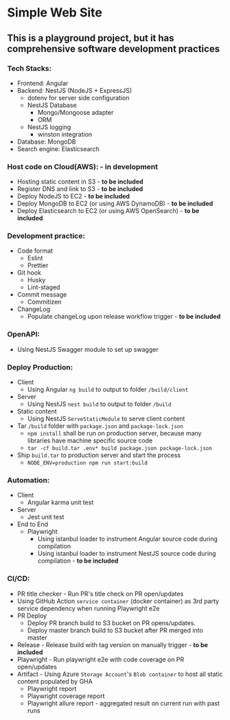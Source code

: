 # Simple Web Site

## This is a playground project, but it has comprehensive software development practices

### Tech Stacks:

- Frontend: Angular
- Backend: NestJS (NodeJS + ExpressJS)
  - dotenv for server side configuration
  - NestJS Database
    - Mongo/Mongoose adapter
    - ORM
  - NestJS logging
    - winston integration
- Database: MongoDB
- Search engine: Elasticsearch

### Host code on Cloud(AWS): - in development

- Hosting static content in S3 - **to be included**
- Register DNS and link to S3 - **to be included**
- Deploy NodeJS to EC2 - **to be included**
- Deploy MongoDB to EC2 (or using AWS DynamoDB) - **to be included**
- Deploy Elasticsearch to EC2 (or using AWS OpenSearch) - **to be included**

### Development practice:

- Code format
  - Eslint
  - Prettier
- Git hook
  - Husky
  - Lint-staged
- Commit message
  - Commitizen
- ChangeLog
  - Populate changeLog upon release workflow trigger - **to be included**

### OpenAPI:

- Using NestJS Swagger module to set up swagger

### Deploy Production:

- Client
  - Using Angular `ng build` to output to folder `/build/client`
- Server
  - Using NestJS `nest build` to output to folder `/build`
- Static content
  - Using NestJS `ServeStaticModule` to serve client content
- Tar `/build` folder with `package.json` and `package-lock.json`
  - `npm install` shall be run on production server, because many libraries have machine specific source code
  - `tar -cf build.tar .env* build package.json package-lock.json`
- Ship `build.tar` to production server and start the process
  - `NODE_ENV=production npm run start:build`

### Automation:

- Client
  - Angular karma unit test
- Server
  - Jest unit test
- End to End
  - Playwright
    - Using istanbul loader to instrument Angular source code during compilation
    - Using istanbul loader to instrument NestJS source code during compilation - **to be included**

### CI/CD:

- PR title checker - Run PR's title check on PR open/updates
- Using GitHub Action `service container` (docker container) as 3rd party service dependency when running Playwright e2e
- PR Deploy
  - Deploy PR branch build to S3 bucket on PR opens/updates.
  - Deploy master branch build to S3 bucket after PR merged into master
- Release - Release build with tag version on manually trigger - **to be included**
- Playwright - Run playwright e2e with code coverage on PR open/updates
- Artifact - Using Azure `Storage Account`'s `Blob container` to host all static content populated by GHA
  - Playwright report
  - Playwright coverage report
  - Playwright allure report - aggregated result on current run with past runs
